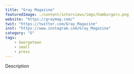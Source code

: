 ```yaml
---
title: "Gray Magazine"
featuredImage: ./content/interviews/imgs/hamburgers.png
website: "https://graymag.com/"
twit: "https://twitter.com/Gray_Magazine"
inst: "https://www.instagram.com/Gray_Magazine"
category: "G"
tags:
    - Georgetown
    - small
    - press
---
```


Description

